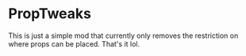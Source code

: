 # PropTweaks
This is just a simple mod that currently only removes the restriction on where props can be placed. That's it lol.
